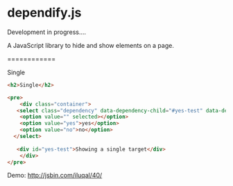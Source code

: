 dependify.js
============
Development in progress....

A JavaScript library to hide and show elements on a page.

============

Single

```html
<h2>Single</h2>

<pre>
    <div class="container">
   <select class="dependency" data-dependency-child="#yes-test" data-dependency-show="yes" data-dependency-match="single" >
    <option value="" selected></option>
    <option value="yes">yes</option>
    <option value="no">no</option>
  </select>
  
   <div id="yes-test">Showing a single target</div>
    </div>
</pre>
```



Demo: http://jsbin.com/iluqal/40/